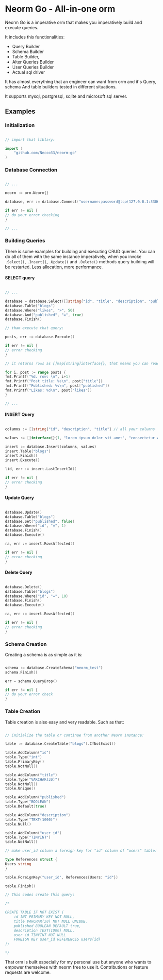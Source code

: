 # Neorm Go - All-in-one orm

Neorm Go is a imperative orm that makes you imperatively build and execute queries.

It includes this functionalities:

* Query Builder
* Schema Builder
* Table Builder,
* Alter Queries Builder
* User Queries Builder
* Actual sql driver

It has almost everything that an engineer can want from orm and it's Query, schema And table builders tested in different situations.

It supports mysql, postgresql, sqlite and microsoft sql server.

## Examples

### Initialization

```go

// import that liblary:

import (
    "github.com/Necoo33/neorm-go"
)

```

### Database Connection

```go

// ...

neorm := orm.Neorm{}

database, err := database.Connect("username:password@tcp(127.0.0.1:3306)/schema_name", "mysql") // schema name not necessary

if err != nil {
// do your error checking
}

// ...

```

### Building Queries

There is some examples for building and executing CRUD queries. You can do all of them with the same instance imperatively, when you invoke `.Select()`, `.Insert()`, `.Update()` and `.Delete()` methods query building will be restarted. Less allocation, more performance.

#### SELECT query

```go

// ...

database = database.Select([]string{"id", "title", "description", "published", "likes", "comments"})
database.Table("blogs")
database.Where("likes", ">", 50)
database.And("published", "=", true)
database.Finish()

// than execute that query:

posts, err := database.Execute()

if err != nil {
// error checking    
}

// it returns rows as []map[string]interface{}, that means you can reach rows similar to php's associative array':

for i, post := range posts {
fmt.Printf("%d. row: \n", i+1)
fmt.Printf("Post title: %s\n", post["title"])
fmt.Printf("Published: %v\n", post["published"])
fmt.Printf("Likes: %d\n", post["likes"])
}

// ...

```

#### INSERT Query

```go

columns := []string{"id", "description", "title"} // all your columns

values := []interface{}{1, "lorem ipsum dolor sit amet", "consectetur adipiscing elit!"} // all your values ordinarily

insert := database.Insert(columns, values)
insert.Table("blogs")
insert.Finish()
insert.Execute()

lid, err := insert.LastInsertId()

if err != nil {
// error checking  
}

```

#### Update Query

```go

database.Update()
database.Table("blogs")
database.Set("published", false)
database.Where("id", "=", 1)
database.Finish()
database.Execute()

ra, err := insert.RowsAffected()

if err != nil {
// error checking  
}

```

#### Delete Query

```go

database.Delete()
database.Table("blogs")
database.Where("id", "=", 10)
database.Finish()
database.Execute()

ra, err := insert.RowsAffected()

if err != nil {
// error checking  
}

```

### Schema Creation

Creating a schema is as simple as it is:

```go

schema := database.CreateSchema("neorm_test")
schema.Finish()

err = schema.QueryDrop()

if err != nil {
// do your error check
}

```

### Table Creation

Table creation is also easy and very readable. Such as that:

```go

// initialize the table or continue from another Neorm instance:

table := database.CreateTable("blogs").IfNotExist()

table.AddColumn("id")
table.Type("int")
table.PrimaryKey()
table.NotNull()

table.AddColumn("title")
table.Type("VARCHAR(30)")
table.NotNull()
table.Unique()

table.AddColumn("published")
table.Type("BOOLEAN")
table.Default(true)

table.AddColumn("description")
table.Type("TEXT(1000)")
table.Null()

table.AddColumn("user_id")
table.Type("TINYINT")
table.NotNull()

// make user_id column a foreign key for "id" column of "users" table:

type References struct {
Users string
}

table.ForeignKey("user_id", References{Users: "id"})

table.Finish()

// This codes create this query:

/* 

CREATE TABLE IF NOT EXIST (
    id INT PRIMARY KEY NOT NULL,
    title VARCHAR(30) NOT NULL UNIQUE,
    published BOOLEAN DEFAULT true,
    description TEXT(1000) NULL,
    user_id TINYINT NOT NULL
    FOREIGN KEY user_id REFERENCES users(id)
);

*/

```

That orm is built especially for my personal use but anyone who wants to empower themselves with neorm free to use it. Contributions or feature requests are welcome.
